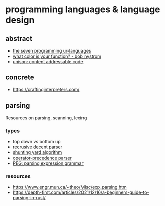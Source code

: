 # programming languages & language design

## abstract

- [the seven programming ur-languages](https://madhadron.com/posts/seven_languages.html)
- [what color is your function? - bob nystrom](https://journal.stuffwithstuff.com/2015/02/01/what-color-is-your-function/)
- [unison: content addressable code](https://www.youtube.com/watch?v=gCWtkvDQ2ZI)

## concrete

- https://craftinginterpreters.com/

## parsing

Resources on parsing, scanning, lexing

### types

- top down vs bottom up
- [recrusive decent parser](https://en.wikipedia.org/wiki/Recursive_descent_parser)
- [shunting yard algorithm](https://en.wikipedia.org/wiki/Shunting_yard_algorithm)
- [operator-precedence parser](https://en.wikipedia.org/wiki/Operator-precedence_parser)
- [PEG: parsing expression grammar](https://en.wikipedia.org/wiki/Parsing_expression_grammar)

### resources

- https://www.engr.mun.ca/~theo/Misc/exp_parsing.htm
- https://depth-first.com/articles/2021/12/16/a-beginners-guide-to-parsing-in-rust/
